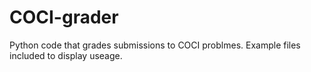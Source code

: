 # COCI-grader
Python code that grades submissions to COCI problmes.
Example files included to display useage.
